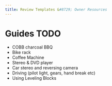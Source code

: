 ```yaml
---
title: Review Templates &#8729; Owner Resources 
---
```


<link href="../../../styles/custom.css" rel="stylesheet" />
<link rel="stylesheet" href="https://cdn.jsdelivr.net/npm/bootstrap@4.6.1/dist/css/bootstrap.min.css" integrity="sha384-zCbKRCUGaJDkqS1kPbPd7TveP5iyJE0EjAuZQTgFLD2ylzuqKfdKlfG/eSrtxUkn" crossorigin="anonymous">

# Guides TODO
- COBB charcoal BBQ
- Bike rack
- Coffee Machine
- Stereo & DVD player
- Car stereo and reversing camera
- Driving (pilot light, gears, hand break etc)
- Using Leveling Blocks
